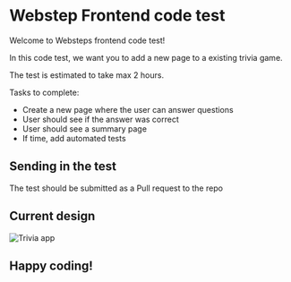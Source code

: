 # Webstep Frontend code test

Welcome to Websteps frontend code test!

In this code test, we want you to add a new page to a existing trivia game.

The test is estimated to take max 2 hours.

Tasks to complete:
- Create a new page where the user can answer questions
- User should see if the answer was correct
- User should see a summary page
- If time, add automated tests

## Sending in the test

The test should be submitted as a Pull request to the repo
  
## Current design
![Trivia app](https://user-images.githubusercontent.com/6728401/156407576-55991df2-89a0-4bbd-9a53-3d78826cc143.gif)



## Happy coding!
